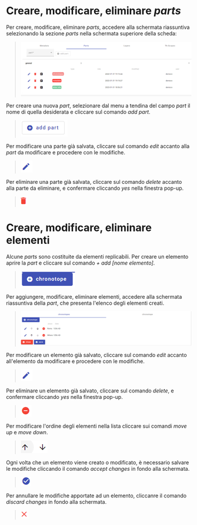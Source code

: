 # Creare, modificare, eliminare _parts_
Per creare, modificare, eliminare _parts_, accedere alla schermata riassuntiva selezionando la sezione _parts_ nella schermata superiore della scheda:
> ![](/docs/assets/images/edbrick_partsumma.png?raw=true)  

Per creare una nuova _part_, selezionare dal menu a tendina del campo _part_ il nome di quella desiderata e cliccare sul comando _add part_.  
> ![](/docs/assets/images/edbrick_addpart.png)  

Per modificare una parte già salvata, cliccare sul comando _edit_ accanto alla _part_ da modificare e procedere con le modifiche.    
> ![](/docs/assets/images/edbrick_edit.png)  

Per eliminare una parte già salvata, cliccare sul comando _delete_ accanto alla parte da eliminare, e confermare cliccando _yes_ nella finestra pop-up.
> ![](/docs/assets/images/edbrick_delpart.png)  

# Creare, modificare, eliminare elementi
Alcune _parts_ sono costituite da elementi replicabili. Per creare un elemento aprire la _part_ e cliccare sul comando _+ add [nome elemento]_.
> ![](/docs/assets/images/edbrick_add_el.png)  

Per aggiungere, modificare, eliminare elementi, accedere alla schermata riassuntiva della _part_, che presenta l'elenco degli elementi creati.  
> ![](/docs/assets/images/edbrick_summa.png)  

Per modificare un elemento già salvato, cliccare sul comando _edit_ accanto all'elemento da modificare e procedere con le modifiche.  
> ![](/docs/assets/images/edbrick_edit.png)  

Per eliminare un elemento già salvato, cliccare sul comando _delete_, e confermare cliccando _yes_ nella finestra pop-up.
> ![](/docs/assets/images/edbrick_del_el.png)  

Per modificare l'ordine degli elementi nella lista cliccare sui comandi _move up_ e _move down_. 
> ![](/docs/assets/images/moveup_down.png)  

Ogni volta che un elemento viene creato o modificato, è necessario salvare le modifiche cliccando il comando _accept changes_ in fondo alla schermata.  
> ![](/docs/assets/images/edbrick_el_acc.png)  

Per annullare le modifiche apportate ad un elemento, cliccanre il comando _discard changes_ in fondo alla schermata.  
> ![](/docs/assets/images/edbrick_el_disc.png)  
